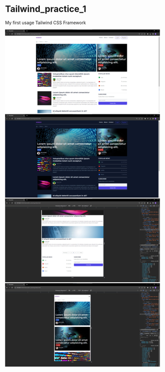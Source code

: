 # Tailwind_practice_1

My first usage Tailwind CSS Framework

![result1](public/images/res2.jpg)
![result1](public/images/res3.jpg)
![result1](public/images/res1.jpg)
![result1](public/images/res4.jpg)

